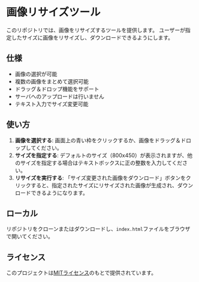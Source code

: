 # 画像リサイズツール

このリポジトリでは、画像をリサイズするツールを提供します。
ユーザーが指定したサイズに画像をリサイズし、ダウンロードできるようにします。

## 仕様

- 画像の選択が可能
- 複数の画像をまとめて選択可能
- ドラッグ＆ドロップ機能をサポート
- サーバへのアップロードは行いません
- テキスト入力でサイズ変更可能

## 使い方

1. **画像を選択する**: 画面上の青い枠をクリックするか、画像をドラッグ＆ドロップしてください。
2. **サイズを指定する**: デフォルトのサイズ（800x450）が表示されますが、他のサイズを指定する場合はテキストボックスに正の整数を入力してください。
3. **リサイズを実行する**: 「サイズ変更された画像をダウンロード」ボタンをクリックすると、指定されたサイズにリサイズされた画像が生成され、ダウンロードできるようになります。

## ローカル

リポジトリをクローンまたはダウンロードし、`index.html`ファイルをブラウザで開いてください。


## ライセンス

このプロジェクトは[MITライセンス](LICENSE)のもとで提供されています。
